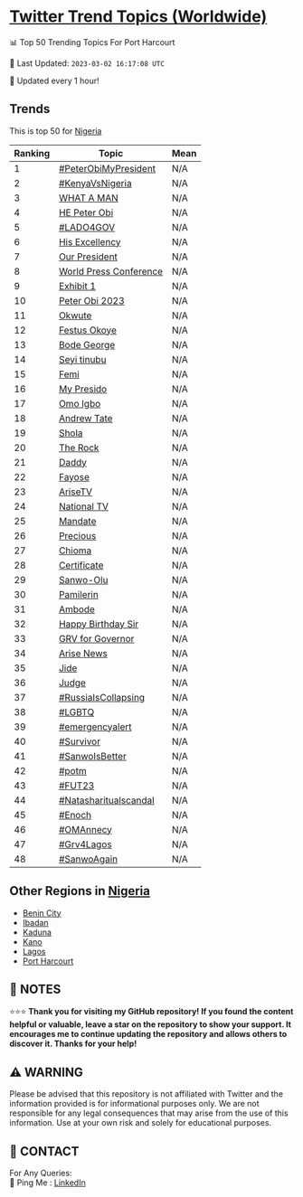 [Twitter Trend Topics (Worldwide)](https://github.com/ErcinDedeoglu/Twitter-Trend-Topics)
==========


📊 Top 50 Trending Topics For Port Harcourt

📆 Last Updated: `2023-03-02 16:17:08 UTC`

🔧 Updated every 1 hour!


## Trends

This is top 50 for [Nigeria](</Nigeria>)

| Ranking | Topic | Mean |
| ------- | ------------ | ------------ |
| 1 | [#PeterObiMyPresident](http://twitter.com/search?q=%23PeterObiMyPresident) | N/A |
| 2 | [#KenyaVsNigeria](http://twitter.com/search?q=%23KenyaVsNigeria) | N/A |
| 3 | [WHAT A MAN](http://twitter.com/search?q=WHAT+A+MAN) | N/A |
| 4 | [HE Peter Obi](http://twitter.com/search?q=HE+Peter+Obi) | N/A |
| 5 | [#LADO4GOV](http://twitter.com/search?q=%23LADO4GOV) | N/A |
| 6 | [His Excellency](http://twitter.com/search?q=His+Excellency) | N/A |
| 7 | [Our President](http://twitter.com/search?q=Our+President) | N/A |
| 8 | [World Press Conference](http://twitter.com/search?q=World+Press+Conference) | N/A |
| 9 | [Exhibit 1](http://twitter.com/search?q=Exhibit+1) | N/A |
| 10 | [Peter Obi 2023](http://twitter.com/search?q=Peter+Obi+2023) | N/A |
| 11 | [Okwute](http://twitter.com/search?q=Okwute) | N/A |
| 12 | [Festus Okoye](http://twitter.com/search?q=Festus+Okoye) | N/A |
| 13 | [Bode George](http://twitter.com/search?q=Bode+George) | N/A |
| 14 | [Seyi tinubu](http://twitter.com/search?q=Seyi+tinubu) | N/A |
| 15 | [Femi](http://twitter.com/search?q=Femi) | N/A |
| 16 | [My Presido](http://twitter.com/search?q=My+Presido) | N/A |
| 17 | [Omo Igbo](http://twitter.com/search?q=Omo+Igbo) | N/A |
| 18 | [Andrew Tate](http://twitter.com/search?q=Andrew+Tate) | N/A |
| 19 | [Shola](http://twitter.com/search?q=Shola) | N/A |
| 20 | [The Rock](http://twitter.com/search?q=The+Rock) | N/A |
| 21 | [Daddy](http://twitter.com/search?q=Daddy) | N/A |
| 22 | [Fayose](http://twitter.com/search?q=Fayose) | N/A |
| 23 | [AriseTV](http://twitter.com/search?q=AriseTV) | N/A |
| 24 | [National TV](http://twitter.com/search?q=National+TV) | N/A |
| 25 | [Mandate](http://twitter.com/search?q=Mandate) | N/A |
| 26 | [Precious](http://twitter.com/search?q=Precious) | N/A |
| 27 | [Chioma](http://twitter.com/search?q=Chioma) | N/A |
| 28 | [Certificate](http://twitter.com/search?q=Certificate) | N/A |
| 29 | [Sanwo-Olu](http://twitter.com/search?q=Sanwo-Olu) | N/A |
| 30 | [Pamilerin](http://twitter.com/search?q=Pamilerin) | N/A |
| 31 | [Ambode](http://twitter.com/search?q=Ambode) | N/A |
| 32 | [Happy Birthday Sir](http://twitter.com/search?q=Happy+Birthday+Sir) | N/A |
| 33 | [GRV for Governor](http://twitter.com/search?q=GRV+for+Governor) | N/A |
| 34 | [Arise News](http://twitter.com/search?q=Arise+News) | N/A |
| 35 | [Jide](http://twitter.com/search?q=Jide) | N/A |
| 36 | [Judge](http://twitter.com/search?q=Judge) | N/A |
| 37 | [#RussiaIsCollapsing](http://twitter.com/search?q=%23RussiaIsCollapsing) | N/A |
| 38 | [#LGBTQ](http://twitter.com/search?q=%23LGBTQ) | N/A |
| 39 | [#emergencyalert](http://twitter.com/search?q=%23emergencyalert) | N/A |
| 40 | [#Survivor](http://twitter.com/search?q=%23Survivor) | N/A |
| 41 | [#SanwoIsBetter](http://twitter.com/search?q=%23SanwoIsBetter) | N/A |
| 42 | [#potm](http://twitter.com/search?q=%23potm) | N/A |
| 43 | [#FUT23](http://twitter.com/search?q=%23FUT23) | N/A |
| 44 | [#Natasharitualscandal](http://twitter.com/search?q=%23Natasharitualscandal) | N/A |
| 45 | [#Enoch](http://twitter.com/search?q=%23Enoch) | N/A |
| 46 | [#OMAnnecy](http://twitter.com/search?q=%23OMAnnecy) | N/A |
| 47 | [#Grv4Lagos](http://twitter.com/search?q=%23Grv4Lagos) | N/A |
| 48 | [#SanwoAgain](http://twitter.com/search?q=%23SanwoAgain) | N/A |



## Other Regions in [Nigeria](</Nigeria>)

* [Benin City](</Nigeria/Benin City.md>)
* [Ibadan](</Nigeria/Ibadan.md>)
* [Kaduna](</Nigeria/Kaduna.md>)
* [Kano](</Nigeria/Kano.md>)
* [Lagos](</Nigeria/Lagos.md>)
* [Port Harcourt](</Nigeria/Port Harcourt.md>)



## 📝 NOTES

⭐⭐⭐ **Thank you for visiting my GitHub repository! If you found the content helpful or valuable, leave a star on the repository to show your support. It encourages me to continue updating the repository and allows others to discover it. Thanks for your help!**


## ⚠️ WARNING

Please be advised that this repository is not affiliated with Twitter and the information provided is for informational purposes only. We are not responsible for any legal consequences that may arise from the use of this information. Use at your own risk and solely for educational purposes.


## 📨 CONTACT

 For Any Queries:  
            🏓 Ping Me : [LinkedIn](https://www.linkedin.com/in/ercindedeoglu/)
